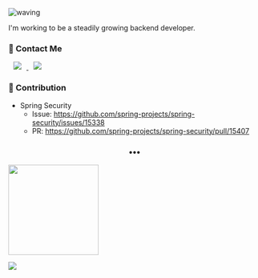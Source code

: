 ![waving](https://capsule-render.vercel.app/api?type=waving&height=200&text=Hyojong&fontAlign=80&fontAlignY=40&color=gradient)

<p>
I'm working to be a steadily growing backend developer.
</p>

<h3>📮 Contact Me</h3>
<p>
  <a href="mailto:tbvlgywhd1@gmail.com">
      <img 
          src="https://img.shields.io/badge/Gmail-d14836?logo=Gmail&logoColor=white&link=mailto:tbvlgywhd1@gmail.com"
          style="height : auto; margin-left : 10px; margin-right : 10px;"/>
  </a>
  <a href="mailto:phj2784@naver.com">
      <img 
          src="https://img.shields.io/badge/Naver-81c147?logo=Naver&logoColor=white&link=mailto:phj2784@naver.com"
          style="height : auto; margin-left : 10px; margin-right : 10px;"/>
  </a>
</p>

<h3>🌱 Contribution</h3>

- Spring Security
    - Issue: https://github.com/spring-projects/spring-security/issues/15338
    - PR: https://github.com/spring-projects/spring-security/pull/15407

<h3 align="center">•••</h3>

<p>
<img style="height:180px" src="http://mazassumnida.wtf/api/v2/generate_badge?boj=phj2784"/>
<p>
  <a href="https://hits.seeyoufarm.com"><img src="https://hits.seeyoufarm.com/api/count/incr/badge.svg?url=https%3A%2F%2Fgithub.com%2FHyoJongPark&count_bg=%2379C83D&title_bg=%23555555&icon=&icon_color=%23E7E7E7&title=hits&edge_flat=false"/></a>
</p>
